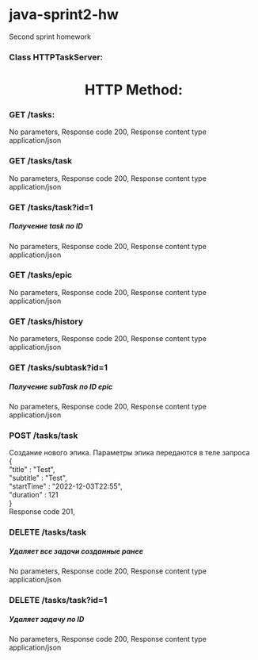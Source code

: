 # java-sprint2-hw
Second sprint homework
<h3>Class HTTPTaskServer:</h3>
<h1 align="center"> HTTP Method: </h1>
<h3>GET /tasks:</h3>
No parameters, 
Response code 200,
Response content type application/json
<h3>GET /tasks/task</h3>
No parameters, 
Response code 200,
Response content type application/json
<h3>GET /tasks/task?id=1</h3>
<h5>Получение task по ID</h5>
No parameters, 
Response code 200,
Response content type application/json
<h3>GET /tasks/epic</h3>
No parameters, 
Response code 200,
Response content type application/json
<h3>GET /tasks/history</h3>
No parameters, 
Response code 200,
Response content type application/json
<h3>GET /tasks/subtask?id=1</h3>
<h5>Получение subTask по ID epic</h5>
No parameters, 
Response code 200,
Response content type application/json
<h3>POST /tasks/task</h3>
Создание нового эпика. 
Параметры эпика передаются в теле запроса<br>
{<br>
"title" : "Test",<br>
"subtitle" : "Test",<br>
"startTime" : "2022-12-03T22:55",<br>
"duration" : 121<br>
}<br>
Response code 201,

<h3>DELETE /tasks/task</h3>
<h5>Удаляет все задачи созданные ранее </h5>
No parameters,
Response code 200,
Response content type application/json
<h3>DELETE /tasks/task?id=1</h3>
<h5>Удаляет задачу по ID</h5>
No parameters,
Response code 200,
Response content type application/json